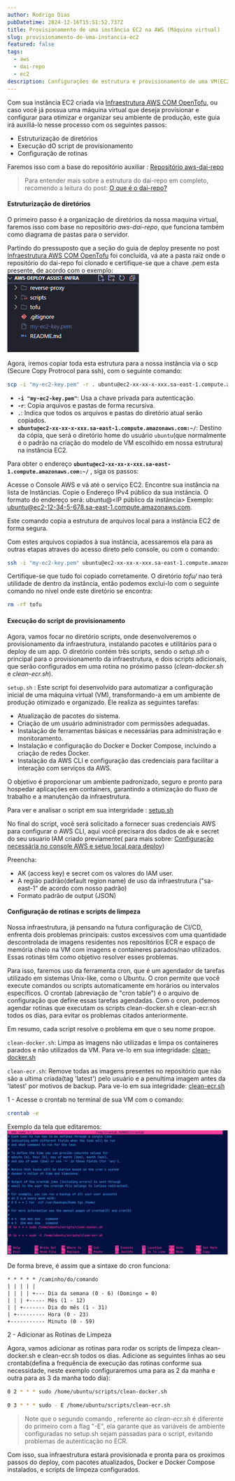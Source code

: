 ```yaml
---
author: Rodrigo Dias
pubDatetime: 2024-12-16T15:51:52.737Z
title: Provisionamento de uma instância EC2 na AWS (Máquina virtual)
slug: provisionamento-de-uma-instancia-ec2
featured: false
tags:
  - aws
  - dai-repo
  - ec2
description: Configurações de estrutura e provisionamento de uma VM(EC2) com scripts de instalação de pacotes, ferramentas e rotinas.
---
```


Com sua instância EC2 criada via [Infraestrutura AWS COM OpenTofu](https://blog.rdias66.codes/posts/infra-aws-com-open-tofu), ou caso você já possua 
uma máquina virtual que deseja provisionar e configurar para otimizar e organizar seu ambiente de produção, este guia irá auxiliá-lo nesse 
processo com os seguintes passos: 

- Estruturização de diretórios
- Execução dO script de provisionamento
- Configuração de rotinas

 Faremos isso com a base do repositório auxiliar : [Repositório aws-dai-repo](https://github.com/rdias66/aws-dai-repo) 

> Para entender mais sobre a estrutura do dai-repo em completo, recomendo a leitura do post: [O que é o dai-repo?](https://blog.rdias66.codes/posts/o-que-e-o-dai-repo)

#### Estruturização de diretórios

O primeiro passo é a organização de diretórios da nossa maquina virtual, faremos isso com base no repositório _aws-dai-repo_, que funciona também como diagrama de pastas para o servidor.

Partindo do pressuposto que a seção do guia de deploy presente no post [Infraestrutura AWS COM OpenTofu](https://blog.rdias66.codes/posts/infra-aws-com-open-tofu) foi concluída, vá ate a pasta raiz onde o repositório do dai-repo foi clonado e certifique-se que a chave .pem esta presente, de acordo com o exemplo:
![Exemplo do diretório raiz do dai-repo](https://github.com/rdias66/astro-blogfolio-assets/blob/main/tofu%20prints/root%20file%20struct%20example.png?raw=true)

Agora, iremos copiar toda esta estrutura para a nossa instância via o scp  (Secure Copy Protrocol para ssh), com o seguinte comando:

```bash
scp -i "my-ec2-key.pem" -r . ubuntu@ec2-xx-xx-x-xxx.sa-east-1.compute.amazonaws.com:~/
```

- **`-i "my-ec2-key.pem"`**: Usa a chave privada para autenticação.
- **`-r`**: Copia arquivos e pastas de forma recursiva.
- **`.`**: Indica que todos os arquivos e pastas do diretório atual serão copiados.
- **`ubuntu@ec2-xx-xx-x-xxx.sa-east-1.compute.amazonaws.com:~/`**: Destino da cópia, que será o diretório home do usuário `ubuntu`(que normalmente é o padrão na criação do modelo de VM escolhido em nossa estrutura) na instância EC2. 


Para obter o endereço **`ubuntu@ec2-xx-xx-x-xxx.sa-east-1.compute.amazonaws.com:~/`** , siga os passos:

Acesse o Console AWS e vá até o serviço EC2.
Encontre sua instância na lista de Instâncias.
Copie o Endereço IPv4 público da sua instância.
O formato do endereço será:
ubuntu@<IP público da instância>
Exemplo: ubuntu@ec2-12-34-5-678.sa-east-1.compute.amazonaws.com.

Este comando copia a estrutura de arquivos local para a instância EC2 de forma segura. 

Com estes arquivos copiados à sua instância, acessaremos ela para as outras etapas atraves do acesso direto pelo console, ou com o comando:

```bash
ssh -i "my-ec2-key.pem" ubuntu@ec2-xx-xx-x-xxx.sa-east-1.compute.amazonaws.com
```

Certifique-se que tudo foi copiado corretamente. O diretório _tofu/_ nao terá utilidade de dentro da instância, então podemos exclui-lo com o seguinte comando no nível onde este diretório se encontra:

```bash
rm -rf tofu
```

#### Execução do script de provisionamento

Agora, vamos focar no diretório scripts, onde desenvolveremos o provisionamento da infraestrutura, instalando pacotes e utilitários para o deploy de um app. O diretório contém três scripts, sendo o _setup.sh_ o principal para o provisionamento da infraestrutura, e dois scripts adicionais, que serão configurados em uma rotina no próximo passo (_clean-docker.sh_ e _clean-ecr.sh_).

`setup.sh` : Este script foi desenvolvido para automatizar a configuração inicial de uma máquina virtual (VM), transformando-a em um ambiente de produção otimizado e organizado. Ele realiza as seguintes tarefas:

- Atualização de pacotes do sistema.
- Criação de um usuário administrador com permissões adequadas.
- Instalação de ferramentas básicas e necessárias para administração e monitoramento.
- Instalação e configuração do Docker e Docker Compose, incluindo a criação de redes Docker.
- Instalação da AWS CLI e configuração das credenciais para facilitar a interação com serviços da AWS.

O objetivo é proporcionar um ambiente padronizado, seguro e pronto para hospedar aplicações em containers, garantindo a otimização do fluxo de trabalho e a manutenção da infraestrutura.

Para ver e analisar o script em sua intergridade : [setup.sh](https://github.com/rdias66/aws-dai-repo/blob/main/scripts/setup.sh)

No final do script, você será solicitado a fornecer suas credenciais AWS para configurar o AWS CLI, aqui você precisara dos dados de ak e secret do seu usuario IAM criado previamente( para mais sobre: [Configuração necessária no console AWS e setup local para deploy](https://blog.rdias66.codes/posts/configuracao-aws-console-e-local-para-deploy))

Preencha:
- AK (access key) e secret com os valores do IAM user.
- A região padrão(default region name) de uso da infraestrutura ("sa-east-1" de acordo com nosso padrão)
- Formato padrão de output (JSON) 


#### Configuração de rotinas e scripts de limpeza

Nossa infraestrutura, já pensando na futura configuração de CI/CD, enfrenta dois problemas principais: custos excessivos com uma quantidade descontrolada de imagens residentes nos repositórios ECR e espaço de memória cheio na VM com imagens e containeres parados/nao utilizados. Essas rotinas têm como objetivo resolver esses problemas.

Para isso, faremos uso da ferramenta cron, que é um agendador de tarefas utilizado em sistemas Unix-like, como o Ubuntu. O cron permite que você execute comandos ou scripts automaticamente em horários ou intervalos específicos. O crontab (abreviação de "cron table") é o arquivo de configuração que define essas tarefas agendadas. Com o cron, podemos agendar rotinas que executam os scripts clean-docker.sh e clean-ecr.sh todos os dias, para evitar os problemas citados anteriormente.

Em resumo, cada script resolve o problema em que o seu nome propoe.

`clean-docker.sh`: Limpa as imagens não utilizadas e limpa os containeres parados e não utilizados da VM. Para ve-lo em sua integridade: [clean-docker.sh](https://github.com/rdias66/aws-dai-repo/blob/main/scripts/clean-docker.sh)

`clean-ecr.sh`: Remove todas as imagens presentes no repositório que não são a ultima criada(tag 'latest') pelo usuário e a penultima imagem antes da 'latest' por motivos de backup. Para ve-lo em sua integridade: [clean-ecr.sh](https://github.com/rdias66/aws-dai-repo/blob/main/scripts/clean-ecr.sh)

1 - Acesse o crontab no terminal de sua VM com o comando:

```bash
crontab -e
```
Exemplo da tela que editaremos:
![Exemplo do crontab -e](https://github.com/rdias66/astro-blogfolio-assets/blob/main/tofu%20prints/crontab%20-e%20example.png?raw=true)

De forma breve, é assim que a sintaxe do cron funciona:
```
* * * * * /caminho/do/comando
| | | | |
| | | | +--- Dia da semana (0 - 6) (Domingo = 0)
| | | +----- Mês (1 - 12)
| | +------- Dia do mês (1 - 31)
| +--------- Hora (0 - 23)
+----------- Minuto (0 - 59)
```

2 - Adicionar as Rotinas de Limpeza

Agora, vamos adicionar as rotinas para rodar os scripts de limpeza clean-docker.sh e clean-ecr.sh todos os dias. Adicione as seguintes linhas ao seu crontab(defina a frequência de execução das rotinas conforme sua necessidade, neste exemplo configuraremos uma para as 2 da manha e outra para as 3 da manha todo dia):
```bash
0 2 * * * sudo /home/ubuntu/scripts/clean-docker.sh

```

```bash
0 3 * * * sudo - E /home/ubuntu/scripts/clean-ecr.sh
```

> Note que o segundo comando , referente ao _clean-ecr.sh_ é diferente do primeiro com a flag "-E", ela garante que as variáveis de ambiente configuradas no setup.sh sejam passadas para o script, evitando problemas de autenticação no ECR.


Com isso, sua infraestrutura estará provisionada e pronta para os proximos passos do deploy, com pacotes atualizados, Docker e Docker Compose instalados, e scripts de limpeza configurados.
